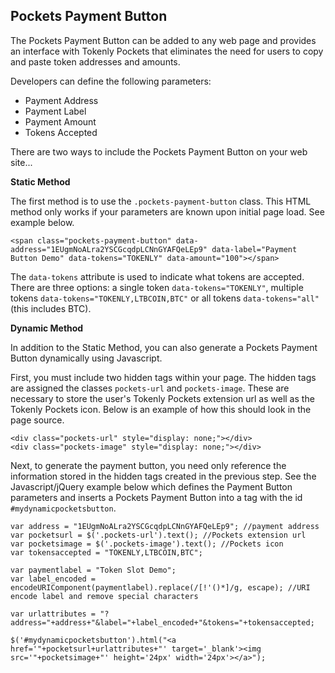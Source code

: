 Pockets Payment Button
----------------------

The Pockets Payment Button can be added to any web page and provides an interface with Tokenly Pockets that eliminates the need for users to copy and paste token addresses and amounts.

Developers can define the following parameters:

- Payment Address
- Payment Label
- Payment Amount
- Tokens Accepted

There are two ways to include the Pockets Payment Button on your web site...


**Static Method**

The first method is to use the `.pockets-payment-button` class.  This HTML method only works if your parameters are known upon initial page load. See example below.

`<span class="pockets-payment-button" data-address="1EUgmNoALra2YSCGcqdpLCNnGYAFQeLEp9" data-label="Payment Button Demo" data-tokens="TOKENLY" data-amount="100"></span>`

The `data-tokens` attribute is used to indicate what tokens are accepted.  There are three options: a single token `data-tokens="TOKENLY"`, multiple tokens `data-tokens="TOKENLY,LTBCOIN,BTC"` or all tokens `data-tokens="all"` (this includes BTC).


**Dynamic Method**

In addition to the Static Method, you can also generate a Pockets Payment Button dynamically using Javascript.

First, you must include two hidden tags within your page.  The hidden tags are assigned the classes `pockets-url` and `pockets-image`.  These are necessary to store the user's Tokenly Pockets extension url as well as the Tokenly Pockets icon.  Below is an example of how this should look in the page source.

```
<div class="pockets-url" style="display: none;"></div>
<div class="pockets-image" style="display: none;"></div>
```

Next, to generate the payment button, you need only reference the information stored in the hidden tags created in the previous step.  See the Javascript/jQuery example below which defines the Payment Button parameters and inserts a Pockets Payment Button into a tag with the id `#mydynamicpocketsbutton`.

```
var address = "1EUgmNoALra2YSCGcqdpLCNnGYAFQeLEp9"; //payment address
var pocketsurl = $('.pockets-url').text(); //Pockets extension url
var pocketsimage = $('.pockets-image').text(); //Pockets icon
var tokensaccepted = "TOKENLY,LTBCOIN,BTC";

var paymentlabel = "Token Slot Demo";
var label_encoded = encodeURIComponent(paymentlabel).replace(/[!'()*]/g, escape); //URI encode label and remove special characters

var urlattributes = "?address="+address+"&label="+label_encoded+"&tokens="+tokensaccepted;

$('#mydynamicpocketsbutton').html("<a href='"+pocketsurl+urlattributes+"' target='_blank'><img src='"+pocketsimage+"' height='24px' width='24px'></a>");
```
